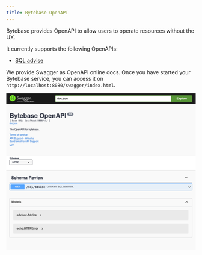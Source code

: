 ```yaml
---
title: Bytebase OpenAPI
---
```


Bytebase provides OpenAPI to allow users to operate resources without the UX.

It currently supports the following OpenAPIs:

- [SQL advise](/docs/api/sql-advise)

We provide Swagger as OpenAPI online docs. Once you have started your Bytebase service, you can access it on `http://localhost:8080/swagger/index.html`.

![openapi-swagger](/static/docs/openapi-swagger.webp)
